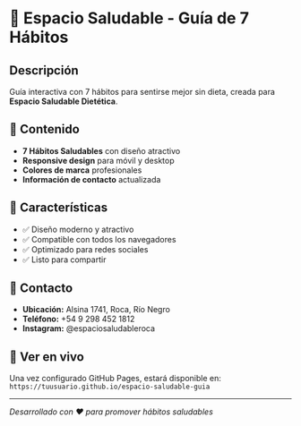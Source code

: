 # 🥑 Espacio Saludable - Guía de 7 Hábitos

## Descripción
Guía interactiva con 7 hábitos para sentirse mejor sin dieta, creada para **Espacio Saludable Dietética**.

## 🌟 Contenido
- **7 Hábitos Saludables** con diseño atractivo
- **Responsive design** para móvil y desktop
- **Colores de marca** profesionales
- **Información de contacto** actualizada

## 🎨 Características
- ✅ Diseño moderno y atractivo
- ✅ Compatible con todos los navegadores
- ✅ Optimizado para redes sociales
- ✅ Listo para compartir

## 📱 Contacto
- **Ubicación:** Alsina 1741, Roca, Río Negro
- **Teléfono:** +54 9 298 452 1812
- **Instagram:** @espaciosaludableroca

## 🚀 Ver en vivo
Una vez configurado GitHub Pages, estará disponible en:
`https://tuusuario.github.io/espacio-saludable-guia`

---
*Desarrollado con ❤️ para promover hábitos saludables*
